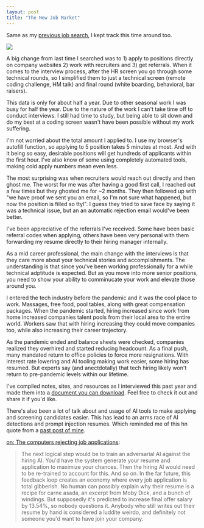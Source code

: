 ```yaml
---
layout: post
title: "The New Job Market"
---
```


Same as my [previous job search](https://allthroughthenight.github.io/2021/03/01/my-interviewing-success.html), I kept track this time around too.

![]({{site.baseurl}}/assets/2024-11-01-the-new-job-market/2024-job-search.png)

A big change from last time I searched was to 1) apply to positions directly on company websites 2) work with recruiters and 3) get referrals. When it comes to the interview process, after the HR screen you go through some technical rounds, so I simplified them to just a technical screen (remote coding challenge, HM talk) and final round (white boarding, behavioral, bar raisers).

This data is only for about half a year. Due to other seasonal work I was busy for half the year. Due to the nature of the work I can't take time off to conduct interviews. I still had time to study, but being able to sit down and do my best at a coding screen wasn't have been possible without my work suffering.

I'm not worried about the total amount I applied to. I use my browser's autofill function, so applying to 5 position takes 5 minutes at most. And with it being so easy, desirable positions will get hundreds of applicants within the first hour. I've also know of some using completely automated tools, making cold apply numbers mean even less.

The most surprising was when recruiters would reach out directly and then ghost me. The worst for me was after having a good first call, I reached out a few times but they ghosted me for ~2 months. They then followed up with "we have proof we sent you an email, so I'm not sure what happened, but now the position is filled so ttyl". I guess they tried to save face by saying it was a technical issue, but an an automatic rejection email would've been better.

I've been appreciative of the referrals I've received. Some have been basic referral codes when applying, others have been very personal with them forwarding my resume directly to their hiring manager internally.

As a mid career professional, the main change with the interviews is that they care more about your technical stories and accomplishments. The understanding is that since you've been working professionally for a while technical adptitude is expected. But as you move into more senior positions, you need to show your ability to comminucate your work and elevate those around you.

I entered the tech industry before the pandemic and it was the cool place to work. Massages, free food, pool tables, along with great compensation packages. When the pandemic started, hiring increased since work from home increased companies talent pools from their local area to the entire world. Workers saw that with hiring increasing they could move companies too, while also increasing their career trajectory. 

As the pandemic ended and balance sheets were checked, companies realized they overhired and started reducing headcount. As a final push, many mandated return to office policies to force more resignations. With interest rate lowering and AI tooling making work easier, some hiring has resumed. But experts say (and anectdotally) that tech hiring likely won't return to pre-pandemic levels within our lifetime.

I've compiled notes, sites, and resources as I interviewed this past year and made them into a [document you can download](/assets/2024-11-01-the-new-job-market/interview-prep-guide.pdf). Feel free to check it out and share it if you'd like.

There's also been a lot of talk about and usage of AI tools to make applying and screening candidates easier. This has lead to an arms race of AI detections and prompt injection resumes. Which reminded me of this hn quote from a [past post of mine]({{site.baseurl}}/2022/01/01/what-i-learned-this-year.html).

[on: The computers rejecting job applications](https://news.ycombinator.com/item?id=26065594):
> The next logical step would be to train an adversarial AI against the hiring AI. You'd have the system generate your resume and application to maximize your chances. Then the hiring AI would need to be re-trained to account for this. And so on.
> In the far future, this feedback loop creates an economy where every job application is total gibberish. No human can possibly explain why their resume is a recipe for carne asada, an excerpt from Moby Dick, and a bunch of windings. But supposedly it's predicted to increase final offer salary by 13.54%, so nobody questions it. Anybody who still writes out their resume by hand is considered a luddite weirdo, and definitely not someone you'd want to have join your company. 